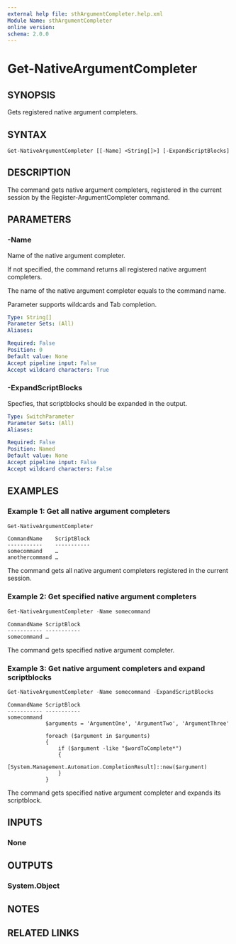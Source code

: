 ```yaml
---
external help file: sthArgumentCompleter.help.xml
Module Name: sthArgumentCompleter
online version:
schema: 2.0.0
---
```


# Get-NativeArgumentCompleter

## SYNOPSIS

Gets registered native argument completers.

## SYNTAX

```
Get-NativeArgumentCompleter [[-Name] <String[]>] [-ExpandScriptBlocks]
```

## DESCRIPTION

The command gets native argument completers, registered in the current session by the Register-ArgumentCompleter command.

## PARAMETERS

### -Name

Name of the native argument completer.

If not specified, the command returns all registered native argument completers.

The name of the native argument completer equals to the command name.

Parameter supports wildcards and Tab completion.

```yaml
Type: String[]
Parameter Sets: (All)
Aliases:

Required: False
Position: 0
Default value: None
Accept pipeline input: False
Accept wildcard characters: True
```

### -ExpandScriptBlocks

Specfies, that scriptblocks should be expanded in the output.

```yaml
Type: SwitchParameter
Parameter Sets: (All)
Aliases:

Required: False
Position: Named
Default value: None
Accept pipeline input: False
Accept wildcard characters: False
```

## EXAMPLES

### Example 1: Get all native argument completers

```powershell
Get-NativeArgumentCompleter
```

```
CommandName    ScriptBlock
-----------    -----------
somecommand    …
anothercommand …
```

The command gets all native argument completers registered in the current session.

### Example 2: Get specified native argument completers

```powershell
Get-NativeArgumentCompleter -Name somecommand
```

```
CommandName ScriptBlock
----------- -----------
somecommand …
```

The command gets specified native argument completer.

### Example 3: Get native argument completers and expand scriptblocks

```powershell
Get-NativeArgumentCompleter -Name somecommand -ExpandScriptBlocks
```

```
CommandName ScriptBlock
----------- -----------
somecommand
            $arguments = 'ArgumentOne', 'ArgumentTwo', 'ArgumentThree'

            foreach ($argument in $arguments)
            {
                if ($argument -like "$wordToComplete*")
                {
                    [System.Management.Automation.CompletionResult]::new($argument)
                }
            }
```

The command gets specified native argument completer and expands its scriptblock.

## INPUTS

### None

## OUTPUTS

### System.Object

## NOTES

## RELATED LINKS
